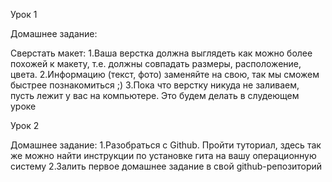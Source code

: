 Урок 1

Домашнее задание:

Сверстать макет:
1.Ваша верстка должна выглядеть как можно более похожей к макету, т.е. должны совпадать размеры, расположение, цвета.
2.Информацию (текст, фото) заменяйте на свою, так мы сможем быстрее познакомиться ;)
3.Пока что верстку никуда не заливаем, пусть лежит у вас на компьютере. Это будем делать в слудеющем уроке

Урок 2

Домашнее задание:
1.Разобраться с Github. Пройти туториал, здесь так же можно найти инструкции по установке гита на вашу операционную систему
2.Залить первое домашнее задание в свой github-репозиторий

